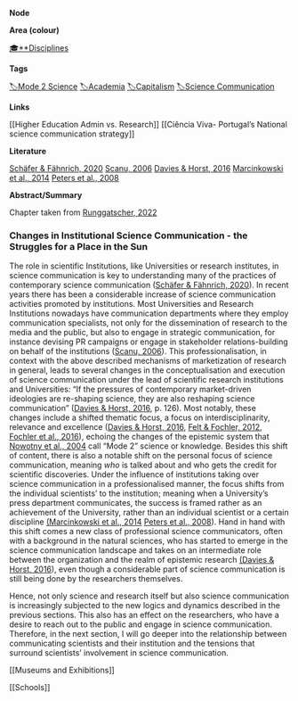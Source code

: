 **Node**

**Area (colour)**

[🎓**Disciplines](https://lean-sphynx-49b.notion.site/Disciplines-72ba770b397c4f34aed13a10d8d0cc3e?pvs=21)

**Tags**

[🏷️Mode 2 Science](https://lean-sphynx-49b.notion.site/Mode-2-Science-f4287daae3de4bb983342cd01f6f6bcb?pvs=21) [🏷️Academia](https://lean-sphynx-49b.notion.site/Academia-11bd23c278674ec6843b89f1af801c4d?pvs=21) [🏷️Capitalism](https://lean-sphynx-49b.notion.site/Capitalism-92ab400b37bd411da460073c2ee4fb05?pvs=21) [🏷️Science Communication](https://lean-sphynx-49b.notion.site/Science-Communication-08922d606e5e47f293f5c56d536a9836?pvs=21)

**Links**

[[Higher Education Admin vs. Research]] [[Ciência Viva- Portugal’s National science communication strategy]]

**Literature**

[Schäfer & Fähnrich, 2020](https://lean-sphynx-49b.notion.site/Sch-fer-F-hnrich-2020-659d14f0de9544efbe4ae9960ffe77f8?pvs=21) [Scanu, 2006](https://lean-sphynx-49b.notion.site/Scanu-2006-7a7a9ec0147e492d8bb2515debf6896e?pvs=21) [Davies & Horst, 2016](https://lean-sphynx-49b.notion.site/Davies-Horst-2016-d7ce925c7b334648a32b78f31367dcaa?pvs=21) [Marcinkowski et al., 2014](https://lean-sphynx-49b.notion.site/Marcinkowski-et-al-2014-63246b0abd88476a81db6352d58c0474?pvs=21) [Peters et al., 2008](https://lean-sphynx-49b.notion.site/Peters-et-al-2008-6e1e39615ab548fabed21613434074c9?pvs=21)

**Abstract/Summary**

Chapter taken from [Runggatscher, 2022](https://lean-sphynx-49b.notion.site/Runggatscher-2022-f846d7af845341ec910f6e1701071dd6?pvs=21)

### Changes in Institutional Science Communication - the Struggles for a Place in the Sun

The role in scientific Institutions, like Universities or research institutes, in science communication is key to understanding many of the practices of contemporary science communication ([Schäfer & Fähnrich, 2020](https://lean-sphynx-49b.notion.site/Sch-fer-F-hnrich-2020-659d14f0de9544efbe4ae9960ffe77f8?pvs=21)). In recent years there has been a considerable increase of science communication activities promoted by institutions. Most Universities and Research Institutions nowadays have communication departments where they employ communication specialists, not only for the dissemination of research to the media and the public, but also to engage in strategic communication, for instance devising PR campaigns or engage in stakeholder relations-building on behalf of the institutions ([Scanu, 2006](https://lean-sphynx-49b.notion.site/Scanu-2006-7a7a9ec0147e492d8bb2515debf6896e?pvs=21)). This professionalisation, in context with the above described mechanisms of marketization of research in general, leads to several changes in the conceptualisation and execution of science communication under the lead of scientific research institutions and Universities: “If the pressures of contemporary market-driven ideologies are re-shaping science, they are also reshaping science communication” ([Davies & Horst, 2016](https://lean-sphynx-49b.notion.site/Davies-Horst-2016-d7ce925c7b334648a32b78f31367dcaa?pvs=21), p. 126). Most notably, these changes include a shifted thematic focus, a focus on interdisciplinarity, relevance and excellence ([Davies & Horst, 2016](https://lean-sphynx-49b.notion.site/Davies-Horst-2016-d7ce925c7b334648a32b78f31367dcaa?pvs=21), [Felt & Fochler, 2012](https://lean-sphynx-49b.notion.site/Felt-Fochler-2012-fff87210186681e4aa1ef025e7cc6f30?pvs=21), [Fochler et al., 2016](https://lean-sphynx-49b.notion.site/Fochler-et-al-2016-ad0d5bd0a02b4a6dbd76470719c25638?pvs=21)), echoing the changes of the epistemic system that [Nowotny et al., 2004](https://lean-sphynx-49b.notion.site/Nowotny-et-al-2004-b55fa0e431414b2883eebf22e1d34b62?pvs=21) call “Mode 2” science or knowledge. Besides this shift of content, there is also a notable shift on the personal focus of science communication, meaning _who_ is talked about and who gets the credit for scientific discoveries. Under the influence of institutions taking over science communication in a professionalised manner, the focus shifts from the individual scientists’ to the institution; meaning when a University’s press department communicates, the success is framed rather as an achievement of the University, rather than an individual scientist or a certain discipline [(](https://www.zotero.org/google-docs/?d9Rn7n)[Marcinkowski et al., 2014](https://lean-sphynx-49b.notion.site/Marcinkowski-et-al-2014-63246b0abd88476a81db6352d58c0474?pvs=21) [Peters et al., 2008](https://lean-sphynx-49b.notion.site/Peters-et-al-2008-6e1e39615ab548fabed21613434074c9?pvs=21)). Hand in hand with this shift comes a new class of professional science communicators, often with a background in the natural sciences, who has started to emerge in the science communication landscape and takes on an intermediate role between the organization and the realm of epistemic research [(](https://www.zotero.org/google-docs/?pVhoaK)[Davies & Horst, 2016](https://lean-sphynx-49b.notion.site/Davies-Horst-2016-d7ce925c7b334648a32b78f31367dcaa?pvs=21)), even though a considerable part of science communication is still being done by the researchers themselves.

Hence, not only science and research itself but also science communication is increasingly subjected to the new logics and dynamics described in the previous sections. This also has an effect on the researchers, who have a desire to reach out to the public and engage in science communication. Therefore, in the next section, I will go deeper into the relationship between communicating scientists and their institution and the tensions that surround scientists’ involvement in science communication.

  

[[Museums and Exhibitions]]

[[Schools]]